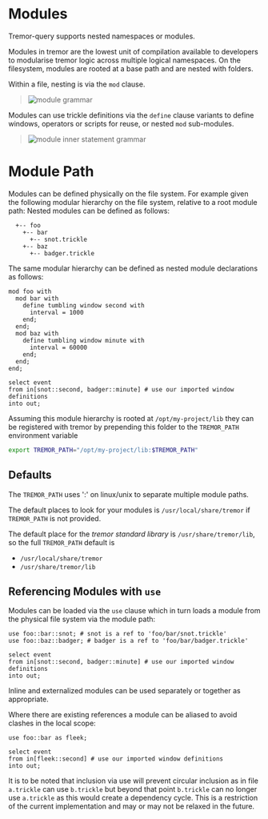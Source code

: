 # Modules

Tremor-query supports nested namespaces or modules.

Modules in tremor are the lowest unit of compilation available to developers
to modularise tremor logic across multiple logical namespaces. On the filesystem,
modules are rooted at a base path and are nested with folders.

Within a file, nesting is via the `mod` clause.

> ![module grammar](./grammar/diagram/ModuleStmt.png)

Modules can use trickle definitions via the `define` clause variants to define
windows, operators or scripts for reuse, or nested `mod` sub-modules.

> ![module inner statement grammar](./grammar/diagram/ModuleStmtInner.png)

# Module Path

Modules can be defined physically on the file system. For example given the following modular hierarchy
on the file system, relative to a root module path: Nested modules can be defined as follows:

```text
  +-- foo
    +-- bar
      +-- snot.trickle
    +-- baz
      +-- badger.trickle
```

The same modular hierarchy can be defined as nested module declarations as follows:

```trickle
mod foo with
  mod bar with
    define tumbling window second with
      interval = 1000
    end;
  end;
  mod baz with
    define tumbling window minute with
      interval = 60000
    end;
  end;
end;

select event
from in[snot::second, badger::minute] # use our imported window definitions
into out;
```

Assuming this module hierarchy is rooted at `/opt/my-project/lib` they can be registered with tremor
by prepending this folder to the `TREMOR_PATH` environment variable

```bash
export TREMOR_PATH="/opt/my-project/lib:$TREMOR_PATH"
```

## Defaults

The `TREMOR_PATH` uses ':' on linux/unix to separate multiple module paths.

The default places to look for your modules is `/usr/local/share/tremor` if `TREMOR_PATH` is not provided.

The default place for the _tremor standard library_ is `/usr/share/tremor/lib`, so the full `TREMOR_PATH` default is

- `/usr/local/share/tremor`
- `/usr/share/tremor/lib`

## Referencing Modules with `use`

Modules can be loaded via the `use` clause which in turn loads a module from the physical file system via the module path:

```trickle
use foo::bar::snot; # snot is a ref to 'foo/bar/snot.trickle'
use foo::baz::badger; # badger is a ref to 'foo/bar/badger.trickle'

select event
from in[snot::second, badger::minute] # use our imported window definitions
into out;
```

Inline and externalized modules can be used separately or together as appropriate.

Where there are existing references a module can be aliased to avoid clashes in the local scope:

```trickle
use foo::bar as fleek;

select event
from in[fleek::second] # use our imported window definitions
into out;
```

It is to be noted that inclusion via use will prevent circular inclusion as in file `a.trickle` can use `b.trickle` but beyond
that point `b.trickle` can no longer use `a.trickle` as this would create a dependency cycle. This is a restriction of the
current implementation and may or may not be relaxed in the future.
